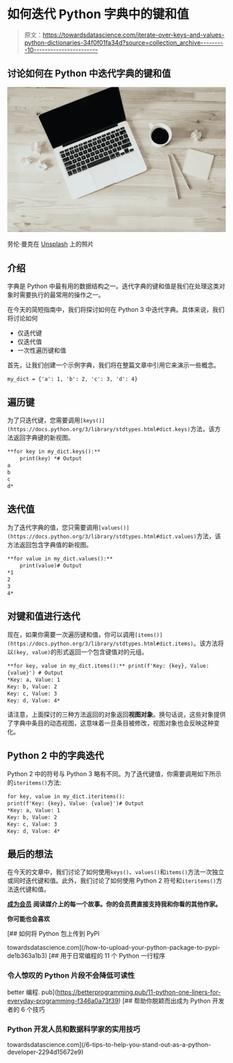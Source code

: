 # 如何迭代 Python 字典中的键和值

> 原文：<https://towardsdatascience.com/iterate-over-keys-and-values-python-dictionaries-34f0f01fa34d?source=collection_archive---------10----------------------->

## 讨论如何在 Python 中迭代字典的键和值

![](img/cddb49cd8145621785bf7db43be4370b.png)

劳伦·曼克在 [Unsplash](https://unsplash.com/s/photos/programming?utm_source=unsplash&utm_medium=referral&utm_content=creditCopyText) 上的照片

## 介绍

字典是 Python 中最有用的数据结构之一。迭代字典的键和值是我们在处理这类对象时需要执行的最常用的操作之一。

在今天的简短指南中，我们将探讨如何在 Python 3 中迭代字典。具体来说，我们将讨论如何

*   仅迭代键
*   仅迭代值
*   一次性遍历键和值

首先，让我们创建一个示例字典，我们将在整篇文章中引用它来演示一些概念。

```
my_dict = {'a': 1, 'b': 2, 'c': 3, 'd': 4}
```

## 遍历键

为了只迭代键，您需要调用`[keys()](https://docs.python.org/3/library/stdtypes.html#dict.keys)`方法，该方法返回字典键的新视图。

```
**for key in my_dict.keys():**
    print(key) *# Output
a
b
c
d*
```

## 迭代值

为了迭代字典的值，您只需要调用`[values()](https://docs.python.org/3/library/stdtypes.html#dict.values)`方法，该方法返回包含字典值的新视图。

```
**for value in my_dict.values():**
    print(value)# Output
*1
2
3
4*
```

## 对键和值进行迭代

现在，如果你需要一次遍历键和值，你可以调用`[items()](https://docs.python.org/3/library/stdtypes.html#dict.items)`。该方法将以`(key, value)`的形式返回一个包含键值对的元组。

```
**for key, value in my_dict.items():** print(f'Key: {key}, Value: {value}') # Output
*Key: a, Value: 1
Key: b, Value: 2
Key: c, Value: 3
Key: d, Value: 4*
```

请注意，上面探讨的三种方法返回的对象返回**视图对象**。换句话说，这些对象提供了字典中条目的动态视图，这意味着一旦条目被修改，视图对象也会反映这种变化。

## Python 2 中的字典迭代

Python 2 中的符号与 Python 3 略有不同。为了迭代键值，你需要调用如下所示的`iteritems()`方法:

```
for key, value in my_dict.iteritems():
print(f'Key: {key}, Value: {value}')# Output
*Key: a, Value: 1
Key: b, Value: 2
Key: c, Value: 3
Key: d, Value: 4*
```

## 最后的想法

在今天的文章中，我们讨论了如何使用`keys()`、`values()`和`items()`方法一次独立或同时迭代键和值。此外，我们讨论了如何使用 Python 2 符号和`iteritems()`方法迭代键和值。

[**成为会员**](https://gmyrianthous.medium.com/membership) **阅读媒介上的每一个故事。你的会员费直接支持我和你看的其他作家。**

**你可能也会喜欢**

[](/how-to-upload-your-python-package-to-pypi-de1b363a1b3) [## 如何将 Python 包上传到 PyPI

towardsdatascience.com](/how-to-upload-your-python-package-to-pypi-de1b363a1b3) [](https://betterprogramming.pub/11-python-one-liners-for-everyday-programming-f346a0a73f39) [## 用于日常编程的 11 个 Python 一行程序

### 令人惊叹的 Python 片段不会降低可读性

better 编程. pub](https://betterprogramming.pub/11-python-one-liners-for-everyday-programming-f346a0a73f39) [](/6-tips-to-help-you-stand-out-as-a-python-developer-2294d15672e9) [## 帮助你脱颖而出成为 Python 开发者的 6 个技巧

### Python 开发人员和数据科学家的实用技巧

towardsdatascience.com](/6-tips-to-help-you-stand-out-as-a-python-developer-2294d15672e9)